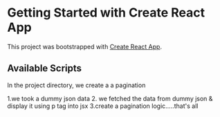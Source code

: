 # Getting Started with Create React App

This project was bootstrapped with [Create React App](https://github.com/facebook/create-react-app).

## Available Scripts

In the project directory, we create a a pagination

1.we took a dummy json data 
2. we fetched the data from dummy json & display it using p tag into jsx
3.create a pagination logic.....that's all
